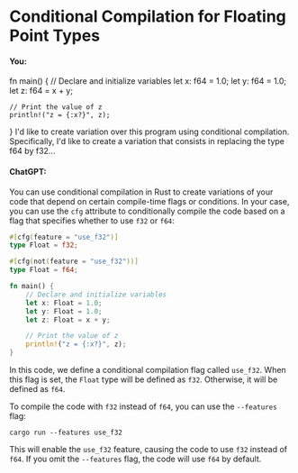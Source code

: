 # Conditional Compilation for Floating Point Types

#### You:
fn main() {
    // Declare and initialize variables
    let x: f64 = 1.0;
    let y: f64 = 1.0;
    let z: f64 = x + y;

    // Print the value of z
    println!("z = {:x?}", z);
} 
 I'd like to create variation over this program using conditional compilation. Specifically, I'd like to create a variation that consists in replacing the type f64 by f32... 

#### ChatGPT:
You can use conditional compilation in Rust to create variations of your code that depend on certain compile-time flags or conditions. In your case, you can use the `cfg` attribute to conditionally compile the code based on a flag that specifies whether to use `f32` or `f64`:

```rust
#[cfg(feature = "use_f32")]
type Float = f32;

#[cfg(not(feature = "use_f32"))]
type Float = f64;

fn main() {
    // Declare and initialize variables
    let x: Float = 1.0;
    let y: Float = 1.0;
    let z: Float = x + y;

    // Print the value of z
    println!("z = {:x?}", z);
}
```

In this code, we define a conditional compilation flag called `use_f32`. When this flag is set, the `Float` type will be defined as `f32`. Otherwise, it will be defined as `f64`.

To compile the code with `f32` instead of `f64`, you can use the `--features` flag:

```
cargo run --features use_f32
```

This will enable the `use_f32` feature, causing the code to use `f32` instead of `f64`. If you omit the `--features` flag, the code will use `f64` by default.
